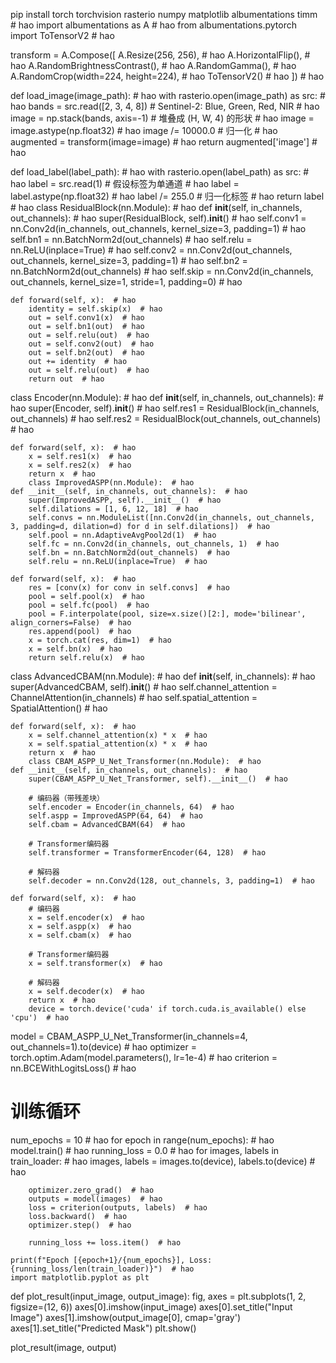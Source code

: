 pip install torch torchvision rasterio numpy matplotlib albumentations timm  # hao
import albumentations as A  # hao
from albumentations.pytorch import ToTensorV2  # hao

transform = A.Compose([
    A.Resize(256, 256),  # hao
    A.HorizontalFlip(),  # hao
    A.RandomBrightnessContrast(),  # hao
    A.RandomGamma(),  # hao
    A.RandomCrop(width=224, height=224),  # hao
    ToTensorV2()  # hao
])  # hao


def load_image(image_path):  # hao
    with rasterio.open(image_path) as src:  # hao
        bands = src.read([2, 3, 4, 8])  # Sentinel-2: Blue, Green, Red, NIR  # hao
        image = np.stack(bands, axis=-1)  # 堆叠成 (H, W, 4) 的形状  # hao
        image = image.astype(np.float32)  # hao
        image /= 10000.0  # 归一化  # hao
        augmented = transform(image=image)  # hao
        return augmented['image']  # hao
        
def load_label(label_path):  # hao
    with rasterio.open(label_path) as src:  # hao
        label = src.read(1)  # 假设标签为单通道  # hao
        label = label.astype(np.float32)  # hao
        label /= 255.0  # 归一化标签  # hao
        return label  # hao
        class ResidualBlock(nn.Module):  # hao
    def __init__(self, in_channels, out_channels):  # hao
        super(ResidualBlock, self).__init__()  # hao
        self.conv1 = nn.Conv2d(in_channels, out_channels, kernel_size=3, padding=1)  # hao
        self.bn1 = nn.BatchNorm2d(out_channels)  # hao
        self.relu = nn.ReLU(inplace=True)  # hao
        self.conv2 = nn.Conv2d(out_channels, out_channels, kernel_size=3, padding=1)  # hao
        self.bn2 = nn.BatchNorm2d(out_channels)  # hao
        self.skip = nn.Conv2d(in_channels, out_channels, kernel_size=1, stride=1, padding=0)  # hao

    def forward(self, x):  # hao
        identity = self.skip(x)  # hao
        out = self.conv1(x)  # hao
        out = self.bn1(out)  # hao
        out = self.relu(out)  # hao
        out = self.conv2(out)  # hao
        out = self.bn2(out)  # hao
        out += identity  # hao
        out = self.relu(out)  # hao
        return out  # hao

class Encoder(nn.Module):  # hao
    def __init__(self, in_channels, out_channels):  # hao
        super(Encoder, self).__init__()  # hao
        self.res1 = ResidualBlock(in_channels, out_channels)  # hao
        self.res2 = ResidualBlock(out_channels, out_channels)  # hao

    def forward(self, x):  # hao
        x = self.res1(x)  # hao
        x = self.res2(x)  # hao
        return x  # hao
        class ImprovedASPP(nn.Module):  # hao
    def __init__(self, in_channels, out_channels):  # hao
        super(ImprovedASPP, self).__init__()  # hao
        self.dilations = [1, 6, 12, 18]  # hao
        self.convs = nn.ModuleList([nn.Conv2d(in_channels, out_channels, 3, padding=d, dilation=d) for d in self.dilations])  # hao
        self.pool = nn.AdaptiveAvgPool2d(1)  # hao
        self.fc = nn.Conv2d(in_channels, out_channels, 1)  # hao
        self.bn = nn.BatchNorm2d(out_channels)  # hao
        self.relu = nn.ReLU(inplace=True)  # hao

    def forward(self, x):  # hao
        res = [conv(x) for conv in self.convs]  # hao
        pool = self.pool(x)  # hao
        pool = self.fc(pool)  # hao
        pool = F.interpolate(pool, size=x.size()[2:], mode='bilinear', align_corners=False)  # hao
        res.append(pool)  # hao
        x = torch.cat(res, dim=1)  # hao
        x = self.bn(x)  # hao
        return self.relu(x)  # hao

class AdvancedCBAM(nn.Module):  # hao
    def __init__(self, in_channels):  # hao
        super(AdvancedCBAM, self).__init__()  # hao
        self.channel_attention = ChannelAttention(in_channels)  # hao
        self.spatial_attention = SpatialAttention()  # hao

    def forward(self, x):  # hao
        x = self.channel_attention(x) * x  # hao
        x = self.spatial_attention(x) * x  # hao
        return x  # hao
        class CBAM_ASPP_U_Net_Transformer(nn.Module):  # hao
    def __init__(self, in_channels, out_channels):  # hao
        super(CBAM_ASPP_U_Net_Transformer, self).__init__()  # hao

        # 编码器（带残差块）
        self.encoder = Encoder(in_channels, 64)  # hao
        self.aspp = ImprovedASPP(64, 64)  # hao
        self.cbam = AdvancedCBAM(64)  # hao

        # Transformer编码器
        self.transformer = TransformerEncoder(64, 128)  # hao

        # 解码器
        self.decoder = nn.Conv2d(128, out_channels, 3, padding=1)  # hao

    def forward(self, x):  # hao
        # 编码器
        x = self.encoder(x)  # hao
        x = self.aspp(x)  # hao
        x = self.cbam(x)  # hao

        # Transformer编码器
        x = self.transformer(x)  # hao

        # 解码器
        x = self.decoder(x)  # hao
        return x  # hao
        device = torch.device('cuda' if torch.cuda.is_available() else 'cpu')  # hao
model = CBAM_ASPP_U_Net_Transformer(in_channels=4, out_channels=1).to(device)  # hao
optimizer = torch.optim.Adam(model.parameters(), lr=1e-4)  # hao
criterion = nn.BCEWithLogitsLoss()  # hao

# 训练循环
num_epochs = 10  # hao
for epoch in range(num_epochs):  # hao
    model.train()  # hao
    running_loss = 0.0  # hao
    for images, labels in train_loader:  # hao
        images, labels = images.to(device), labels.to(device)  # hao

        optimizer.zero_grad()  # hao
        outputs = model(images)  # hao
        loss = criterion(outputs, labels)  # hao
        loss.backward()  # hao
        optimizer.step()  # hao

        running_loss += loss.item()  # hao

    print(f"Epoch [{epoch+1}/{num_epochs}], Loss: {running_loss/len(train_loader)}")  # hao
    import matplotlib.pyplot as plt


def plot_result(input_image, output_image):
    fig, axes = plt.subplots(1, 2, figsize=(12, 6))
    axes[0].imshow(input_image)
    axes[0].set_title("Input Image")
    axes[1].imshow(output_image[0], cmap='gray')
    axes[1].set_title("Predicted Mask")
    plt.show()

plot_result(image, output)
